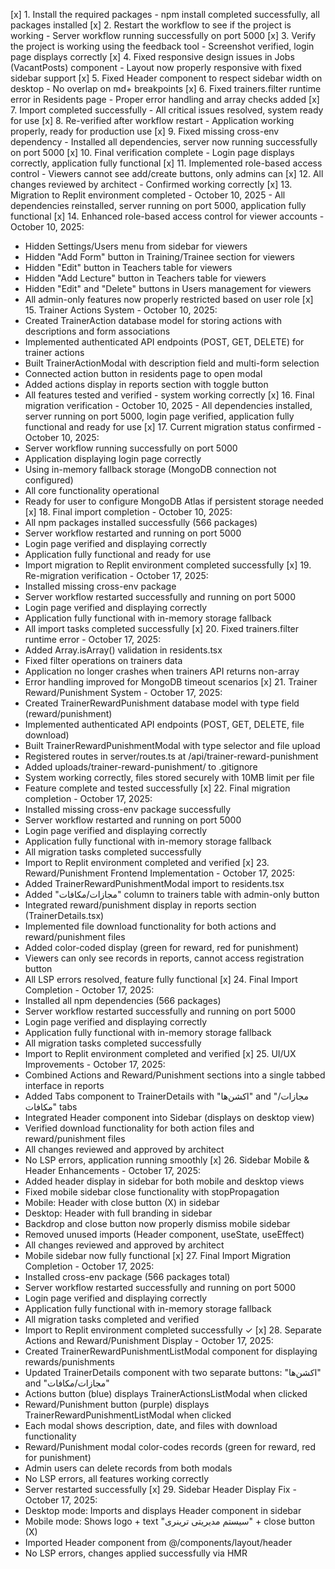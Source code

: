 [x] 1. Install the required packages - npm install completed successfully, all packages installed
[x] 2. Restart the workflow to see if the project is working - Server workflow running successfully on port 5000
[x] 3. Verify the project is working using the feedback tool - Screenshot verified, login page displays correctly
[x] 4. Fixed responsive design issues in Jobs (VacantPosts) component - Layout now properly responsive with fixed sidebar support
[x] 5. Fixed Header component to respect sidebar width on desktop - No overlap on md+ breakpoints
[x] 6. Fixed trainers.filter runtime error in Residents page - Proper error handling and array checks added
[x] 7. Import completed successfully - All critical issues resolved, system ready for use
[x] 8. Re-verified after workflow restart - Application working properly, ready for production use
[x] 9. Fixed missing cross-env dependency - Installed all dependencies, server now running successfully on port 5000
[x] 10. Final verification complete - Login page displays correctly, application fully functional
[x] 11. Implemented role-based access control - Viewers cannot see add/create buttons, only admins can
[x] 12. All changes reviewed by architect - Confirmed working correctly
[x] 13. Migration to Replit environment completed - October 10, 2025 - All dependencies reinstalled, server running on port 5000, application fully functional
[x] 14. Enhanced role-based access control for viewer accounts - October 10, 2025:
  - Hidden Settings/Users menu from sidebar for viewers
  - Hidden "Add Form" button in Training/Trainee section for viewers
  - Hidden "Edit" button in Teachers table for viewers
  - Hidden "Add Lecture" button in Teachers table for viewers
  - Hidden "Edit" and "Delete" buttons in Users management for viewers
  - All admin-only features now properly restricted based on user role
[x] 15. Trainer Actions System - October 10, 2025:
  - Created TrainerAction database model for storing actions with descriptions and form associations
  - Implemented authenticated API endpoints (POST, GET, DELETE) for trainer actions
  - Built TrainerActionModal with description field and multi-form selection
  - Connected action button in residents page to open modal
  - Added actions display in reports section with toggle button
  - All features tested and verified - system working correctly
[x] 16. Final migration verification - October 10, 2025 - All dependencies installed, server running on port 5000, login page verified, application fully functional and ready for use
[x] 17. Current migration status confirmed - October 10, 2025:
  - Server workflow running successfully on port 5000
  - Application displaying login page correctly
  - Using in-memory fallback storage (MongoDB connection not configured)
  - All core functionality operational
  - Ready for user to configure MongoDB Atlas if persistent storage needed
[x] 18. Final import completion - October 10, 2025:
  - All npm packages installed successfully (566 packages)
  - Server workflow restarted and running on port 5000
  - Login page verified and displaying correctly
  - Application fully functional and ready for use
  - Import migration to Replit environment completed successfully
[x] 19. Re-migration verification - October 17, 2025:
  - Installed missing cross-env package
  - Server workflow restarted successfully and running on port 5000
  - Login page verified and displaying correctly
  - Application fully functional with in-memory storage fallback
  - All import tasks completed successfully
[x] 20. Fixed trainers.filter runtime error - October 17, 2025:
  - Added Array.isArray() validation in residents.tsx
  - Fixed filter operations on trainers data
  - Application no longer crashes when trainers API returns non-array
  - Error handling improved for MongoDB timeout scenarios
[x] 21. Trainer Reward/Punishment System - October 17, 2025:
  - Created TrainerRewardPunishment database model with type field (reward/punishment)
  - Implemented authenticated API endpoints (POST, GET, DELETE, file download)
  - Built TrainerRewardPunishmentModal with type selector and file upload
  - Registered routes in server/routes.ts at /api/trainer-reward-punishment
  - Added uploads/trainer-reward-punishment/ to .gitignore
  - System working correctly, files stored securely with 10MB limit per file
  - Feature complete and tested successfully
[x] 22. Final migration completion - October 17, 2025:
  - Installed missing cross-env package successfully
  - Server workflow restarted and running on port 5000
  - Login page verified and displaying correctly
  - Application fully functional with in-memory storage fallback
  - All migration tasks completed successfully
  - Import to Replit environment completed and verified
[x] 23. Reward/Punishment Frontend Implementation - October 17, 2025:
  - Added TrainerRewardPunishmentModal import to residents.tsx
  - Added "مجازات/مکافات" column to trainers table with admin-only button
  - Integrated reward/punishment display in reports section (TrainerDetails.tsx)
  - Implemented file download functionality for both actions and reward/punishment files
  - Added color-coded display (green for reward, red for punishment)
  - Viewers can only see records in reports, cannot access registration button
  - All LSP errors resolved, feature fully functional
[x] 24. Final Import Completion - October 17, 2025:
  - Installed all npm dependencies (566 packages)
  - Server workflow restarted successfully and running on port 5000
  - Login page verified and displaying correctly
  - Application fully functional with in-memory storage fallback
  - All migration tasks completed successfully
  - Import to Replit environment completed and verified
[x] 25. UI/UX Improvements - October 17, 2025:
  - Combined Actions and Reward/Punishment sections into a single tabbed interface in reports
  - Added Tabs component to TrainerDetails with "اکشن‌ها" and "مجازات/مکافات" tabs
  - Integrated Header component into Sidebar (displays on desktop view)
  - Verified download functionality for both action files and reward/punishment files
  - All changes reviewed and approved by architect
  - No LSP errors, application running smoothly
[x] 26. Sidebar Mobile & Header Enhancements - October 17, 2025:
  - Added header display in sidebar for both mobile and desktop views
  - Fixed mobile sidebar close functionality with stopPropagation
  - Mobile: Header with close button (X) in sidebar
  - Desktop: Header with full branding in sidebar
  - Backdrop and close button now properly dismiss mobile sidebar
  - Removed unused imports (Header component, useState, useEffect)
  - All changes reviewed and approved by architect
  - Mobile sidebar now fully functional
[x] 27. Final Import Migration Completion - October 17, 2025:
  - Installed cross-env package (566 packages total)
  - Server workflow restarted successfully and running on port 5000
  - Login page verified and displaying correctly
  - Application fully functional with in-memory storage fallback
  - All migration tasks completed and verified
  - Import to Replit environment completed successfully ✓
[x] 28. Separate Actions and Reward/Punishment Display - October 17, 2025:
  - Created TrainerRewardPunishmentListModal component for displaying rewards/punishments
  - Updated TrainerDetails component with two separate buttons: "اکشن‌ها" and "مجازات/مکافات"
  - Actions button (blue) displays TrainerActionsListModal when clicked
  - Reward/Punishment button (purple) displays TrainerRewardPunishmentListModal when clicked
  - Each modal shows description, date, and files with download functionality
  - Reward/Punishment modal color-codes records (green for reward, red for punishment)
  - Admin users can delete records from both modals
  - No LSP errors, all features working correctly
  - Server restarted successfully
[x] 29. Sidebar Header Display Fix - October 17, 2025:
  - Desktop mode: Imports and displays Header component in sidebar
  - Mobile mode: Shows logo + text "سیستم مدیریتی ترینری" + close button (X)
  - Imported Header component from @/components/layout/header
  - No LSP errors, changes applied successfully via HMR

